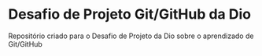 # Desafio de Projeto Git/GitHub da Dio

Repositório criado para o Desafio de Projeto da Dio sobre o aprendizado de Git/GitHub
